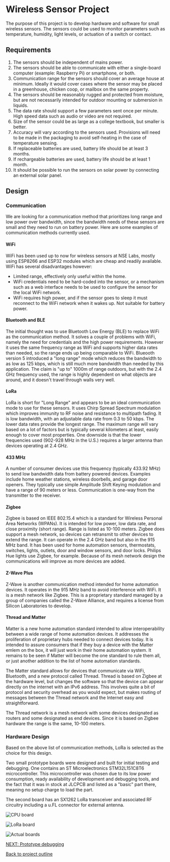 ﻿
# Wireless Sensor Project

The purpose of this project is to develop hardware and software for small wireless sensors. The sensors could be used to monitor parameters such as temperature, humidity, light levels, or actuation of a switch or contact.

## Requirements

1. The sensors should be independent of mains power.
1. The sensors should be able to communicate with either a single-board computer (example: Raspberry Pi) or smartphone, or both.
1. Communication range for the sensors should cover an average house at minimum. Ideally it would cover cases where the sensor may be placed in a greenhouse, chicken coop, or mailbox on the same property.
1. The sensors should be reasonably rugged and protected from moisture, but are not necessarily intended for outdoor mounting or submersion in liquids.
1. The data rate should support a few parameters sent once per minute. High speed data such as audio or video are not required.
1. Size of the sensor could be as large as a college textbook, but smaller is better.
1. Accuracy will vary according to the sensors used. Provisions will need to be made in the packaging to avoid self-heating in the case of temperature sensing.
1. If replaceable batteries are used, battery life should be at least 3 months.
1. If rechargeable batteries are used, battery life should be at least 1 month.
1. It should be possible to run the sensors on solar power by connecting an external solar panel. 

## Design

### Communication

We are looking for a communication method that prioritizes long range and low power over bandwidth, since the bandwidth needs of these sensors are small and they need to run on battery power. Here are some examples of communication methods currently used.

#### WiFi

WiFi has been used up to now for wireless sensors at NSE Labs, mostly using ESP8266 and ESP32 modules which are cheap and readily available. WiFi has several disadvantages however:
- Limited range, effectively only useful within the home.
- WiFi credentials need to be hard-coded into the sensor, or a mechanism such as a web interface needs to be used to configure the sensor for the local WiFi network.
- WiFi requires high power, and if the sensor goes to sleep it must reconnect to the WiFi network when it wakes up. Not suitable for battery power.

#### Bluetooth and BLE

The initial thought was to use Bluetooth Low Energy (BLE) to replace WiFi as the communication method. It solves a couple of problems with WiFi, namely the need for credentials and the high power requirements. However it uses the same frequency range as WiFi and supports higher data rates than needed, so the range ends up being comparable to WiFi. Blueooth version 5 introduced a "long range" mode which reduces the bandwidth to as low as 125 kbps, which is still much more bandwidth than needed by this application. The claim is "up to" 1000m of range outdoors, but with the 2.4 GHz frequency used, the range is highly dependent on what objects are around, and it doesn't travel through walls very well.

#### LoRa

LoRa is short for "Long Range" and appears to be an ideal communication mode to use for these sensors. It uses Chirp Spread Spectrum modulation which improves immunity to RF noise and resistance to multipath fading. It is low bandwidth, with an adjustable data rate from 0.3 to 50 kbps. The lower data rates provide the longest range. The maximum range will vary based on a lot of factors but is typically several kilometers at least, easily enough to cover most properties. One downside is that the lower frequencies used (902-928 MHz in the U.S.) requires a larger antenna than devices operating at 2.4 GHz.

#### 433 MHz

A number of consumer devices use this frequency (typically 433.92 MHz) to send low bandwidth data from battery powered devices. Examples include home weather stations, wireless doorbells, and garage door openers. They typically use simple Amplitude Shift Keying modulation and have a range of 90 meters or less. Communication is one-way from the transmitter to the receiver.

#### Zigbee

Zigbee is based on IEEE 802.15.4 which is a standard for Wireless Personal Area Networks (WPANs). It is intended for low power, low data rate, and close proximity (short range). Range is listed as 10-100 meters. Zigbee does support a mesh network, so devices can retransmit to other devices to extend the range. It can operate in the 2.4 GHz band but also in the 915 MHz band. It has been used for home automation sensors, thermostats, switches, lights, outlets, door and window sensors, and door locks. Philips Hue lights use Zigbee, for example. Because of its mesh network design the communications will improve as more devices are added.

#### Z-Wave Plus

Z-Wave is another communication method intended for home automation devices. It operates in the 915 MHz band to avoid interference with WiFi. It is a mesh network like Zigbee. This is a proprietary standard managed by a group of companies called the Z-Wave Alliance, and requires a license from Silicon Laboratories to develop.

#### Thread and Matter

Matter is a new home automation standard intended to allow interoperability between a wide range of home automation devices. It addresses the proliferation of proprietary hubs needed to connect devices today. It is intended to assure consumers that if they buy a device with the Matter emlem on the box, it will just work in their home automation system. It remains to be seen if Matter will become the one standard to rule them all, or just another addition to the list of home automation standards.

The Matter standard allows for devices that communicate via WiFi, Bluetooth, and a new protocol called Thread. Thread is based on Zigbee at the hardware level, but changes the software so that the device can appear directly on the internet with an IPv6 address. This involves quite a bit of protocol and security overhead as you would expect, but makes routing of messages between the Thread network and the Internet easy and straightforward. 

The Thread network is a mesh network with some devices designated as routers and some designated as end devices. Since it is based on Zigbee hardware the range is the same, 10-100 meters.

### Hardware Design

Based on the above list of communication methods, LoRa is selected as the choice for this design.

Two small prototype boards were designed and built for initial testing and debugging. One contains an ST Microelectronics STM32L151C8T6 microcontroller. This microcontroller was chosen due to its low power consumption, ready availability of development and debugging tools, and the fact that it was in stock at JLCPCB and listed as a "basic" part there, meaning no setup charge to load the part.

The second board has an SX1262 LoRa transceiver and associated RF circuitry including a u.FL connector for external antenna.

![CPU board](Images/CPU%20board.png)

![LoRa board](Images/LoRa%20board.png)

![Actual boards](Images/First%20round%20boards.JPG)

[NEXT: Prototype debugging](./Prototype%20debugging.md)

[Back to project outline](../README.md)